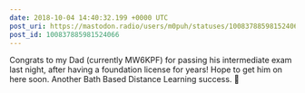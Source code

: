 ```yaml
---
date: 2018-10-04 14:40:32.199 +0000 UTC
post_uri: https://mastodon.radio/users/m0puh/statuses/100837885981524066
post_id: 100837885981524066
---
```

Congrats to my Dad (currently MW6KPF) for passing his intermediate exam last night, after having a foundation license for years! Hope to get him on here soon. Another Bath Based Distance Learning success. 👏


